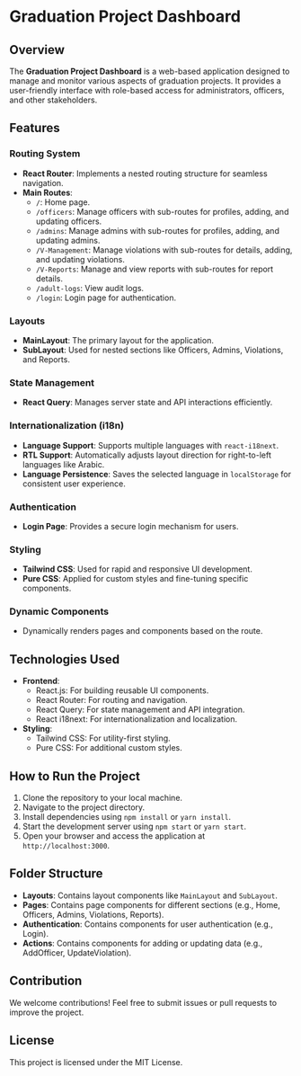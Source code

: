 # Graduation Project Dashboard

## Overview
The **Graduation Project Dashboard** is a web-based application designed to manage and monitor various aspects of graduation projects. It provides a user-friendly interface with role-based access for administrators, officers, and other stakeholders.

## Features
### Routing System
- **React Router**: Implements a nested routing structure for seamless navigation.
- **Main Routes**:
  - `/`: Home page.
  - `/officers`: Manage officers with sub-routes for profiles, adding, and updating officers.
  - `/admins`: Manage admins with sub-routes for profiles, adding, and updating admins.
  - `/V-Management`: Manage violations with sub-routes for details, adding, and updating violations.
  - `/V-Reports`: Manage and view reports with sub-routes for report details.
  - `/adult-logs`: View audit logs.
  - `/login`: Login page for authentication.

### Layouts
- **MainLayout**: The primary layout for the application.
- **SubLayout**: Used for nested sections like Officers, Admins, Violations, and Reports.

### State Management
- **React Query**: Manages server state and API interactions efficiently.

### Internationalization (i18n)
- **Language Support**: Supports multiple languages with `react-i18next`.
- **RTL Support**: Automatically adjusts layout direction for right-to-left languages like Arabic.
- **Language Persistence**: Saves the selected language in `localStorage` for consistent user experience.

### Authentication
- **Login Page**: Provides a secure login mechanism for users.

### Styling
- **Tailwind CSS**: Used for rapid and responsive UI development.
- **Pure CSS**: Applied for custom styles and fine-tuning specific components.

### Dynamic Components
- Dynamically renders pages and components based on the route.

## Technologies Used
- **Frontend**:
  - React.js: For building reusable UI components.
  - React Router: For routing and navigation.
  - React Query: For state management and API integration.
  - React i18next: For internationalization and localization.
- **Styling**:
  - Tailwind CSS: For utility-first styling.
  - Pure CSS: For additional custom styles.

## How to Run the Project
1. Clone the repository to your local machine.
2. Navigate to the project directory.
3. Install dependencies using `npm install` or `yarn install`.
4. Start the development server using `npm start` or `yarn start`.
5. Open your browser and access the application at `http://localhost:3000`.

## Folder Structure
- **Layouts**: Contains layout components like `MainLayout` and `SubLayout`.
- **Pages**: Contains page components for different sections (e.g., Home, Officers, Admins, Violations, Reports).
- **Authentication**: Contains components for user authentication (e.g., Login).
- **Actions**: Contains components for adding or updating data (e.g., AddOfficer, UpdateViolation).

## Contribution
We welcome contributions! Feel free to submit issues or pull requests to improve the project.

## License
This project is licensed under the MIT License.

